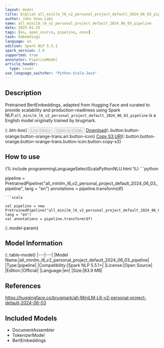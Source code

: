 ```yaml
---
layout: model
title: English all_minilm_l6_v2_personal_project_default_2024_06_03_pipeline pipeline BertEmbeddings from brugmark
author: John Snow Labs
name: all_minilm_l6_v2_personal_project_default_2024_06_03_pipeline
date: 2025-01-25
tags: [en, open_source, pipeline, onnx]
task: Embeddings
language: en
edition: Spark NLP 5.5.1
spark_version: 3.0
supported: true
annotator: PipelineModel
article_header:
  type: cover
use_language_switcher: "Python-Scala-Java"
---
```


## Description

Pretrained BertEmbeddings, adapted from Hugging Face and curated to provide scalability and production-readiness using Spark NLP.`all_minilm_l6_v2_personal_project_default_2024_06_03_pipeline` is a English model originally trained by brugmark.

{:.btn-box}
<button class="button button-orange" disabled>Live Demo</button>
<button class="button button-orange" disabled>Open in Colab</button>
[Download](https://s3.amazonaws.com/auxdata.johnsnowlabs.com/public/models/all_minilm_l6_v2_personal_project_default_2024_06_03_pipeline_en_5.5.1_3.0_1737807033677.zip){:.button.button-orange.button-orange-trans.arr.button-icon}
[Copy S3 URI](s3://auxdata.johnsnowlabs.com/public/models/all_minilm_l6_v2_personal_project_default_2024_06_03_pipeline_en_5.5.1_3.0_1737807033677.zip){:.button.button-orange.button-orange-trans.button-icon.button-copy-s3}

## How to use



<div class="tabs-box" markdown="1">
{% include programmingLanguageSelectScalaPythonNLU.html %}
```python

pipeline = PretrainedPipeline("all_minilm_l6_v2_personal_project_default_2024_06_03_pipeline", lang = "en")
annotations =  pipeline.transform(df)   

```
```scala

val pipeline = new PretrainedPipeline("all_minilm_l6_v2_personal_project_default_2024_06_03_pipeline", lang = "en")
val annotations = pipeline.transform(df)

```
</div>

{:.model-param}
## Model Information

{:.table-model}
|---|---|
|Model Name:|all_minilm_l6_v2_personal_project_default_2024_06_03_pipeline|
|Type:|pipeline|
|Compatibility:|Spark NLP 5.5.1+|
|License:|Open Source|
|Edition:|Official|
|Language:|en|
|Size:|83.9 MB|

## References

https://huggingface.co/brugmark/all-MiniLM-L6-v2-personal-project-default-2024-06-03

## Included Models

- DocumentAssembler
- TokenizerModel
- BertEmbeddings